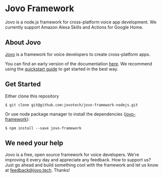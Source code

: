 # Jovo Framework

Jovo is a node.js framework for cross-platform voice app development. We currently support Amazon Alexa Skills and Actions for Google Home.

## About Jovo

[Jovo](https://www.jovo.tech "Jovo's website") is a framework for voice developers to create cross-platform apps.

You can find an early version of the documentation [here](https://docs.google.com/document/d/1SN_M-kS76Yz6B5pfMFrlYtM-ly2l10aZce3ULrZJztw/edit?usp=sharing "Jovo Docs"). We recommend using the [quickstart guide](https://docs.google.com/document/d/1g5xKevfDwaZ3FOvwLuA9iKiwOARGqPz_Yd7xlUQizOw/edit?usp=sharing "Jovo Framework Quickstart Guide") to get started in the best way.

## Get Started

Either clone this repository

```
$ git clone git@github.com:jovotech/jovo-framework-nodejs.git
```

Or use node package manager to install the dependencies ([jovo-framework](https://www.npmjs.com/package/jovo-framework "Jovo NPM Package")):

```
$ npm install --save jovo-framework
```


## We need your help

Jovo is a free, open source framework for voice developers. We're improving it every day and appreciate any feedback. How to support us? Just go ahead and build something cool with the framework and let us know at feedback@jovo.tech. Thanks!


